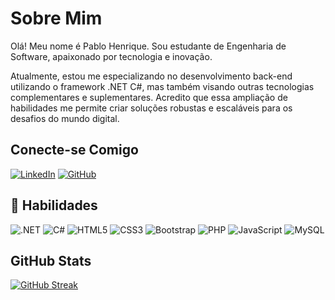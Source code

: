 # Sobre Mim
Olá! Meu nome é Pablo Henrique. Sou estudante de Engenharia de Software, apaixonado por tecnologia e inovação.

Atualmente, estou me especializando no desenvolvimento back-end utilizando o framework .NET C#, mas também visando outras tecnologias complementares e suplementares. Acredito que essa ampliação de habilidades me permite criar soluções robustas e escaláveis para os desafios do mundo digital.


## Conecte-se Comigo
[![LinkedIn](https://img.shields.io/badge/LinkedIn-0077B5?style=for-the-badge&logo=linkedin&logoColor=white)](https://www.linkedin.com/in/pablohenriquealves/) [![GitHub](https://img.shields.io/badge/GitHub-100000?style=for-the-badge&logo=github&logoColor=white)](https://github.com/pablohenriquealves)

## 🚀 Habilidades
![.NET](https://img.shields.io/badge/.NET-5C2D91?style=for-the-badge&logo=.net&logoColor=white) ![C#](https://img.shields.io/badge/C%23-239120?style=for-the-badge&logo=c-sharp&logoColor=white) 
![HTML5](https://img.shields.io/badge/HTML5-E34F26?style=for-the-badge&logo=html5&logoColor=white) ![CSS3](https://img.shields.io/badge/CSS3-1572B6?style=for-the-badge&logo=css3&logoColor=white)
![Bootstrap](https://img.shields.io/badge/-boostrap-0D1117?style=for-the-badge&logo=bootstrap&labelColor=0D1117) ![PHP](https://img.shields.io/badge/PHP-777BB4?style=for-the-badge&logo=php&logoColor=white)
![JavaScript](https://img.shields.io/badge/JavaScript-F7DF1E?style=for-the-badge&logo=javascript&logoColor=black) ![MySQL](https://img.shields.io/badge/MySQL-00000F?style=for-the-badge&logo=mysql&logoColor=white)


## GitHub Stats
[![GitHub Streak](https://streak-stats.demolab.com/?user=pablohenriquealves&theme=ocean-gradient&border=30A3DC&dates=FFF)](https://git.io/streak-stats)
